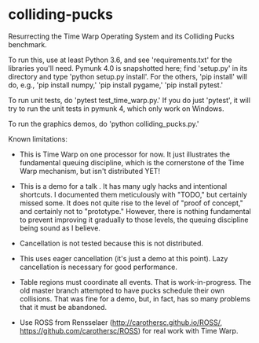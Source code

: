 # colliding-pucks
Resurrecting the Time Warp Operating System and its Colliding Pucks benchmark.

To run this, use at least Python 3.6, and see 'requirements.txt' for the
libraries you'll need. Pymunk 4.0 is snapshotted here; find 'setup.py' in its
directory and type 'python setup.py install'. For the others, 'pip install' will
do, e.g., 'pip install numpy,' 'pip install pygame,' 'pip install pytest.'

To run unit tests, do 'pytest test_time_warp.py.' If you do just 'pytest', it
will try to run the unit tests in pymunk 4, which only work on Windows.

To run the graphics demos, do 'python colliding_pucks.py.'

Known limitations:

* This is Time Warp on one processor for now. It just illustrates the
  fundamental queuing discipline, which is the cornerstone of the Time Warp
  mechanism, but isn't distributed YET!

* This is a demo for a talk . It has many ugly hacks and intentional shortcuts.
  I documented them meticulously with "TODO," but certainly missed some. It does
  not quite rise to the level of "proof of concept," and certainly not to
  "prototype." However, there is nothing fundamental to prevent improving it
  gradually to those levels, the queuing discipline being sound as I believe.

* Cancellation is not tested because this is not distributed.

* This uses eager cancellation (it's just a demo at this point). Lazy
  cancellation is necessary for good performance.

* Table regions must coordinate all events. That is work-in-progress. The old
  master branch attempted to have pucks schedule their own collisions. That was
  fine for a demo, but, in fact, has so many problems that it must be abandoned.

* Use ROSS from Rensselaer (http://carothersc.github.io/ROSS/,
  https://github.com/carothersc/ROSS) for real work with Time Warp.
